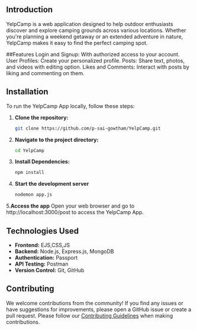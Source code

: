 ## Introduction

YelpCamp is a web application designed to help outdoor enthusiasts discover and explore camping grounds across various locations. Whether you're planning a weekend getaway or an extended adventure in nature, YelpCamp makes it easy to find the perfect camping spot.

##Features
Login and Signup: With authorized access to your account.
User Profiles: Create your personalized profile.
Posts: Share text, photos, and videos with editing option.
Likes and Comments: Interact with posts by liking and commenting on them.

## Installation

To run the YelpCamp App locally, follow these steps:

1. **Clone the repository:**
   ```bash
   git clone https://github.com/p-sai-gowtham/YelpCamp.git


2. **Navigate to the project directory:**
   ```bash 
   cd YelpCamp

3. **Install Dependencies:**
   ```bash
   npm install

4. **Start the development server**
   ```bash
   nodemon app.js

5.**Access the app**
Open your web browser and go to http://localhost:3000/post to access the YelpCamp App.

## Technologies Used

- **Frontend:** EJS,CSS,JS
- **Backend:** Node.js, Express.js, MongoDB
- **Authentication:** Passport
- **API Testing:** Postman
- **Version Control:** Git, GitHub

## Contributing

We welcome contributions from the community! If you find any issues or have suggestions for improvements, please open a GitHub issue or create a pull request. Please follow our [Contributing Guidelines](CONTRIBUTING.md) when making contributions.
